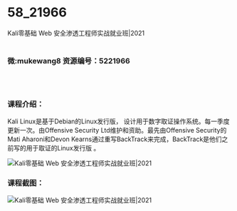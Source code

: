 # 58_21966
Kali零基础 Web 安全渗透工程师实战就业班|2021
<br/></br>
<h3>微:mukewang8 资源编号：5221966</h3>
<br/></br>
<h3>课程介绍：</h3>
<p>Kali Linux是基于Debian的Linux发行版， 设计用于数字取证操作系统。每一季度更新一次。由Offensive Security Ltd维护和资助。最先由Offensive Security的Mati Aharoni和Devon Kearns通过重写BackTrack来完成，BackTrack是他们之前写的用于取证的Linux发行版 。</p>
<p><img src="https://www.ko996.com/wp-content/uploads/img/2021/12/1-33-300x183.png" alt="Kali零基础 Web 安全渗透工程师实战就业班|2021"></p>
<div class="info-desc">
<h3>课程截图：</h3>
<p><img src="https://www.ko996.com/wp-content/uploads/img/2021/12/2-5.png" alt="Kali零基础 Web 安全渗透工程师实战就业班|2021"></p>


			
</div>
